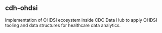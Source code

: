 ## cdh-ohdsi
Implementation of OHDSI ecosystem inside CDC Data Hub to apply OHDSI tooling and data structures for healthcare data analytics.
